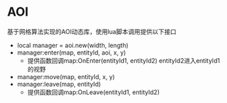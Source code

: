 # AOI
基于网格算法实现的AOI动态库，使用lua脚本调用提供以下接口

  * local manager = aoi.new(width, length)
  * manager:enter(map, entityId, aoi, x, y)
    * 提供函数回调map:OnEnter(entityId1, entityId2) entityId2进入entityId1的视野
  * manager:move(map, entityId, x, y)
  * manager:leave(map, entityId)
    * 提供函数回调map:OnLeave(entityId1, entityId2)